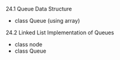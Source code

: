 24.1 Queue Data Structure

- class Queue (using array)

24.2 Linked List Implementation of Queues

- class node
- class Queue

